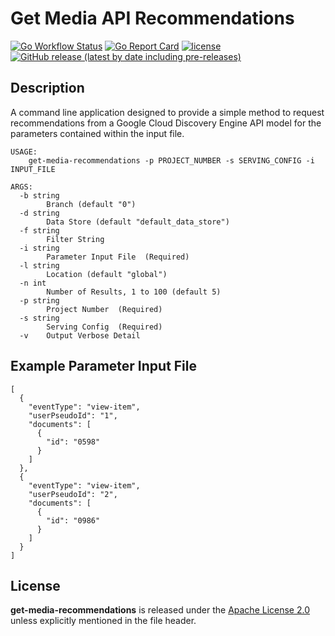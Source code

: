 # Get Media API Recommendations
[![Go Workflow Status](https://github.com/wintermi/get-media-recommendations/workflows/Go/badge.svg)](https://github.com/wintermi/get-media-recommendations/actions/workflows/go.yml)
[![Go Report Card](https://goreportcard.com/badge/github.com/wintermi/get-media-recommendations)](https://goreportcard.com/report/github.com/wintermi/get-media-recommendations)
[![license](https://img.shields.io/github/license/wintermi/get-media-recommendations.svg)](https://github.com/wintermi/get-media-recommendations/blob/main/LICENSE)
[![GitHub release (latest by date including pre-releases)](https://img.shields.io/github/v/release/wintermi/get-media-recommendations?include_prereleases)](https://github.com/wintermi/get-media-recommendations/releases)


## Description
A command line application designed to provide a simple method to request recommendations from a Google Cloud Discovery Engine API model for the parameters contained within the input file.

```
USAGE:
    get-media-recommendations -p PROJECT_NUMBER -s SERVING_CONFIG -i INPUT_FILE

ARGS:
  -b string
    	Branch (default "0")
  -d string
    	Data Store (default "default_data_store")
  -f string
    	Filter String
  -i string
    	Parameter Input File  (Required)
  -l string
    	Location (default "global")
  -n int
    	Number of Results, 1 to 100 (default 5)
  -p string
    	Project Number  (Required)
  -s string
    	Serving Config  (Required)
  -v	Output Verbose Detail
```

## Example Parameter Input File

```
[
  {
    "eventType": "view-item",
    "userPseudoId": "1",
    "documents": [
      {
        "id": "0598"
      }
    ]
  },
  {
    "eventType": "view-item",
    "userPseudoId": "2",
    "documents": [
      {
        "id": "0986"
      }
    ]
  }
]
```


## License
**get-media-recommendations** is released under the [Apache License 2.0](https://github.com/wintermi/get-media-recommendations/blob/main/LICENSE) unless explicitly mentioned in the file header.
